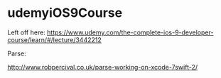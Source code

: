# udemyiOS9Course

Left off here: https://www.udemy.com/the-complete-ios-9-developer-course/learn/#/lecture/3442212

Parse:

http://www.robpercival.co.uk/parse-working-on-xcode-7swift-2/





